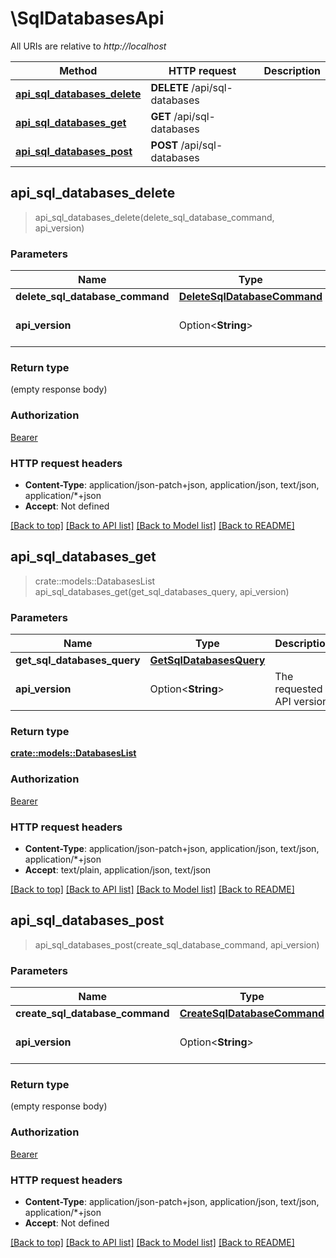 # \SqlDatabasesApi

All URIs are relative to *http://localhost*

Method | HTTP request | Description
------------- | ------------- | -------------
[**api_sql_databases_delete**](SqlDatabasesApi.md#api_sql_databases_delete) | **DELETE** /api/sql-databases | 
[**api_sql_databases_get**](SqlDatabasesApi.md#api_sql_databases_get) | **GET** /api/sql-databases | 
[**api_sql_databases_post**](SqlDatabasesApi.md#api_sql_databases_post) | **POST** /api/sql-databases | 



## api_sql_databases_delete

> api_sql_databases_delete(delete_sql_database_command, api_version)


### Parameters


Name | Type | Description  | Required | Notes
------------- | ------------- | ------------- | ------------- | -------------
**delete_sql_database_command** | [**DeleteSqlDatabaseCommand**](DeleteSqlDatabaseCommand.md) |  | [required] |
**api_version** | Option<**String**> | The requested API version |  |[default to 1.0]

### Return type

 (empty response body)

### Authorization

[Bearer](../README.md#Bearer)

### HTTP request headers

- **Content-Type**: application/json-patch+json, application/json, text/json, application/*+json
- **Accept**: Not defined

[[Back to top]](#) [[Back to API list]](../README.md#documentation-for-api-endpoints) [[Back to Model list]](../README.md#documentation-for-models) [[Back to README]](../README.md)


## api_sql_databases_get

> crate::models::DatabasesList api_sql_databases_get(get_sql_databases_query, api_version)


### Parameters


Name | Type | Description  | Required | Notes
------------- | ------------- | ------------- | ------------- | -------------
**get_sql_databases_query** | [**GetSqlDatabasesQuery**](GetSqlDatabasesQuery.md) |  | [required] |
**api_version** | Option<**String**> | The requested API version |  |[default to 1.0]

### Return type

[**crate::models::DatabasesList**](DatabasesList.md)

### Authorization

[Bearer](../README.md#Bearer)

### HTTP request headers

- **Content-Type**: application/json-patch+json, application/json, text/json, application/*+json
- **Accept**: text/plain, application/json, text/json

[[Back to top]](#) [[Back to API list]](../README.md#documentation-for-api-endpoints) [[Back to Model list]](../README.md#documentation-for-models) [[Back to README]](../README.md)


## api_sql_databases_post

> api_sql_databases_post(create_sql_database_command, api_version)


### Parameters


Name | Type | Description  | Required | Notes
------------- | ------------- | ------------- | ------------- | -------------
**create_sql_database_command** | [**CreateSqlDatabaseCommand**](CreateSqlDatabaseCommand.md) |  | [required] |
**api_version** | Option<**String**> | The requested API version |  |[default to 1.0]

### Return type

 (empty response body)

### Authorization

[Bearer](../README.md#Bearer)

### HTTP request headers

- **Content-Type**: application/json-patch+json, application/json, text/json, application/*+json
- **Accept**: Not defined

[[Back to top]](#) [[Back to API list]](../README.md#documentation-for-api-endpoints) [[Back to Model list]](../README.md#documentation-for-models) [[Back to README]](../README.md)


